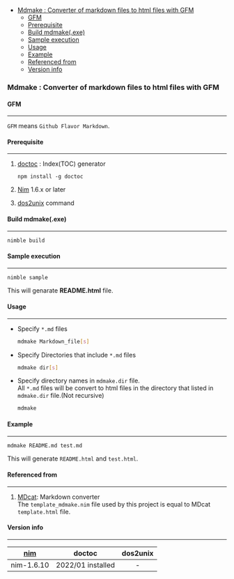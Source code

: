 <!-- START doctoc generated TOC please keep comment here to allow auto update -->
<!-- DON'T EDIT THIS SECTION, INSTEAD RE-RUN doctoc TO UPDATE -->

- [Mdmake  : Converter of markdown files to html files with GFM](#mdmake---converter-of-markdown-files-to-html-files-with-gfm)
  - [GFM](#gfm)
  - [Prerequisite](#prerequisite)
  - [Build mdmake(.exe)](#build-mdmakeexe)
  - [Sample execution](#sample-execution)
  - [Usage](#usage)
  - [Example](#example)
  - [Referenced from](#referenced-from)
  - [Version info](#version-info)

<!-- END doctoc generated TOC please keep comment here to allow auto update -->

### Mdmake  : Converter of markdown files to html files with GFM

#### GFM

---

`GFM` means `Github Flavor Markdown`.

#### Prerequisite

---

1. [doctoc](https://github.com/thlorenz/doctoc) : Index(TOC) generator

    ```
    npm install -g doctoc
    ```

1. [Nim][lk_nim] 1.6.x or later
1. [dos2unix](https://github.com/tizenorg/platform.upstream.dos2unix) command

#### Build mdmake(.exe)

---

```sh
nimble build
```

#### Sample execution

---

```sh
nimble sample
```

This will genarate **README.html** file.

#### Usage

---

- Specify `*.md` files

  ```sh
  mdmake Markdown_file[s]
  ```

- Specify Directories that include `*.md` files

  ```sh
  mdmake dir[s]
  ```

- Specify directory names in `mdmake.dir` file.  
  All `*.md` files will be convert to html files in the directory that listed in `mdmake.dir` file.(Not recursive)

  ```sh
  mdmake
  ```

#### Example

---

```sh
mdmake README.md test.md
```

This will generate `README.html` and `test.html`.

#### Referenced from

---

1. [MDcat][lk_mdcat]: Markdown converter  
  The `template_mdmake.nim` file used by this project is equal to MDcat `template.html` file.

#### Version info

---

| [nim][lk_nim] | doctoc            | dos2unix |
| :------:      | :---:             | :---:    |
| nim-1.6.10    | 2022/01 installed | -        |

[lk_mdcat]:https://github.com/calganaygun/MDcat
[lk_nim]:https://nim-lang.org

